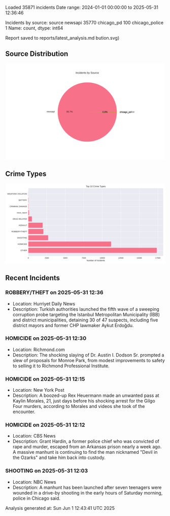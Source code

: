
Loaded 35871 incidents
Date range: 2024-01-01 00:00:00 to 2025-05-31 12:36:46

Incidents by source:
source
newsapi           35770
chicago_pd          100
chicago_police        1
Name: count, dtype: int64

Report saved to reports/latest_analysis.md
bution.svg)

## Source Distribution
![Source Distribution](images/source_distribution.svg)

## Crime Types
![Crime Types](images/crime_types.svg)

## Recent Incidents

### ROBBERY/THEFT on 2025-05-31 12:36
- Location: Hurriyet Daily News
- Description: Turkish authorities launched the fifth wave of a sweeping corruption probe targeting the Istanbul Metropolitan Municipality (İBB) and district municipalities, detaining 30 of 47 suspects, including five district mayors and former CHP lawmaker Aykut Erdoğdu.


### HOMICIDE on 2025-05-31 12:30
- Location: Richmond.com
- Description: The shocking slaying of Dr. Austin I. Dodson Sr. prompted a slew of proposals for Monroe Park, from modest improvements to safety to selling it to Richmond Professional Institute.


### HOMICIDE on 2025-05-31 12:15
- Location: New York Post
- Description: A boozed-up Rex Heuermann made an unwanted pass at Kaylin Morales, 21, just days before his shocking arrest for the Gilgo Four murders, according to Morales and videos she took of the encounter.


### HOMICIDE on 2025-05-31 12:12
- Location: CBS News
- Description: Grant Hardin, a former police chief who was convicted of rape and murder, escaped from an Arkansas prison nearly a week ago. A massive manhunt is continuing to find the man nicknamed "Devil in the Ozarks" and take him back into custody.


### SHOOTING on 2025-05-31 12:03
- Location: NBC News
- Description: A manhunt has been launched after seven teenagers were wounded in a drive-by shooting in the early hours of Saturday morning, police in Chicago said.

Analysis generated at: Sun Jun  1 12:43:41 UTC 2025
